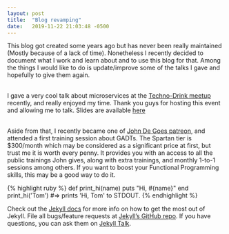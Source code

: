 ```yaml
---
layout: post
title:  "Blog revamping"
date:   2019-11-22 21:03:48 -0500
---
```

This blog got created some years ago but has never been really maintained (Mostly because of a lack of time). Nonetheless I recently decided to document what I work and learn about and to use this blog for that. Among the things I would like to do is update/improve some of the talks I gave and hopefully to give them again.<br/><br/>

I gave a very cool talk about microservices at the [Techno-Drink meetup](https://www.meetup.com/techno-drinks/) recently, and really enjoyed my time. Thank you guys for hosting this event and allowing me to talk. Slides are available [here](talks/201911120_microservices)<br/><br/>

Aside from that, I recently became one of [John De Goes patreon](https://www.patreon.com/jdegoes/posts), and attended a first training session about GADTs. The Spartan tier is $300/month which may be considered as a significant price at first, but trust me it is worth every penny. It provides you with an access to all the public trainings John gives, along with extra trainings, and monthly 1-to-1 sessions among others. If you want to boost your Functional Programming skills, this may be a good way to do it.



{% highlight ruby %}
def print_hi(name)
  puts "Hi, #{name}"
end
print_hi('Tom')
#=> prints 'Hi, Tom' to STDOUT.
{% endhighlight %}

Check out the [Jekyll docs][jekyll-docs] for more info on how to get the most out of Jekyll. File all bugs/feature requests at [Jekyll’s GitHub repo][jekyll-gh]. If you have questions, you can ask them on [Jekyll Talk][jekyll-talk].

[jekyll-docs]: https://jekyllrb.com/docs/home
[jekyll-gh]:   https://github.com/jekyll/jekyll
[jekyll-talk]: https://talk.jekyllrb.com/
